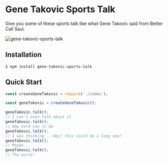 # Gene Takovic Sports Talk

Give you some of these sports talk like what Gene Takovic said from Better Call Saul.

![gene-takovic-sports-talk](https://i.imgur.com/USCQWKU.jpg)

## Installation

```shell
$ npm install gene-takovic-sports-talk
```

## Quick Start

```javascript
const createGeneTakovic = require('./index');

const geneTakovic = createGeneTakovic();

geneTakovic.talk();
// I can't even talk about it
geneTakovic.talk();
// How hard can it be
geneTakovic.talk();
// I was thinking... Hey! this could be a long one!
geneTakovic.talk();
// Maybe...
geneTakovic.talk();
// The worst!
```